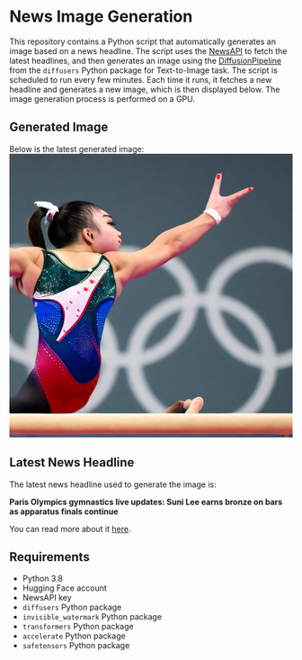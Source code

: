 # News Image Generation
This repository contains a Python script that automatically generates an image based on a news headline. The script uses the [NewsAPI](https://newsapi.org/) to fetch the latest headlines, and then generates an image using the [DiffusionPipeline](https://github.com/huggingface/diffusers) from the `diffusers` Python package for Text-to-Image task.
The script is scheduled to run every few minutes. Each time it runs, it fetches a new headline and generates a new image, which is then displayed below. The image generation process is performed on a GPU.

## Generated Image
Below is the latest generated image:
![Generated Image](image.png)

## Latest News Headline
The latest news headline used to generate the image is:

**Paris Olympics gymnastics live updates: Suni Lee earns bronze on bars as apparatus finals continue**

You can read more about it [here](https://news.google.com/rss/articles/CBMi5AFBVV95cUxNMnRuVmFiTDhqbDJvbFVfeGYtNnpCZndOd0QxOG1aclZJNnBIZDUtOFVYSkJMWGdzRklPWHNldUdETUp0dUZyYll4THFJMHpQTDFfVGUzZVZlckJvYVFuS05fcVBZY0FGT2dpd05HOXBjdUd5Yjh0dGZnVTZHNmVwc0RJWDlBTm53Ym5fMFBNQTVEc2tVTDZ3a1dMdHpkX256bFlNeFZFeW5pZGJaT3gydzlyLVBVR2s1TE4xOTRQLW5LWTZWU2hXN1BOQy1KOU9XM1NlWGFRd2dxMzJ5ZGNUaFc5WFU?oc=5).

## Requirements
- Python 3.8
- Hugging Face account
- NewsAPI key
- `diffusers` Python package
- `invisible_watermark` Python package
- `transformers` Python package
- `accelerate` Python package
- `safetensors` Python package
